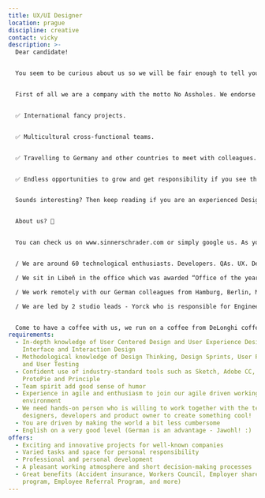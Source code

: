 ```yaml
---
title: UX/UI Designer
location: prague
discipline: creative
contact: vicky
description: >-
  Dear candidate!


  You seem to be curious about us so we will be fair enough to tell you openly about what is expecting you if you decide to apply.


  First of all we are a company with the motto No Assholes. We endorse individuals and interactions over processes and tools in every project we have. #NoBullshit. What else?


  ✅ International fancy projects.


  ✅ Multicultural cross-functional teams.


  ✅ Travelling to Germany and other countries to meet with colleagues.


  ✅ Endless opportunities to grow and get responsibility if you see that potential in you!


  Sounds interesting? Then keep reading if you are an experienced Designer who “just wants to do cool things”! (quote from our Studio Lead Petr, the most funny lead you will ever work with ;))


  About us? 🚀


  You can check us on www.sinnerschrader.com or simply google us. As you would be sitting with us in our Prague studio, you may want to know that:


  / We are around 60 technological enthusiasts. Developers. QAs. UX. Designers. Scrum Masters. And we want to grow by 100 soon! 🎉

  / We sit in Libeň in the office which was awarded “Office of the year 2018” 🥇

  / We work remotely with our German colleagues from Hamburg, Berlin, Munich and Frankfurt on cool projects for quite cool clients 🆒

  / We are led by 2 studio leads - Yorck who is responsible for Engineering & Product management and Petr who is responsible for Design - both charming gentlemen 👈


  Come to have a coffee with us, we run on a coffee from DeLonghi coffee maker and we will give you a free training on how to make a nice whip! ☕
requirements:
  - In-depth knowledge of User Centered Design and User Experience Design,
    Interface and Interaction Design
  - Methodological knowledge of Design Thinking, Design Sprints, User Research
    and User Testing
  - Confident use of industry-standard tools such as Sketch, Adobe CC, Invision,
    ProtoPie and Principle
  - Team spirit add good sense of humor
  - Experience in agile and enthusiasm to join our agile driven working
    environment
  - We need hands-on person who is willing to work together with the team of
    designers, developers and product owner to create something cool!
  - You are driven by making the world a bit less cumbersome
  - English on a very good level (German is an advantage - Jawohl! :)
offers:
  - Exciting and innovative projects for well-known companies
  - Varied tasks and space for personal responsibility
  - Professional and personal development
  - A pleasant working atmosphere and short decision-making processes
  - Great benefits (Accident insurance, Workers Council, Employer share purchase
    program, Employee Referral Program, and more)
---
```

